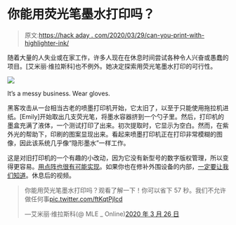 # 你能用荧光笔墨水打印吗？

> 原文:[https://hack aday . com/2020/03/29/can-you-print-with-highlighter-ink/](https://hackaday.com/2020/03/29/can-you-print-with-highlighter-ink/)

随着大量的人失业或在家工作，许多人现在在休息时间尝试各种令人兴奋或愚蠢的项目。[艾米丽·维拉斯科]也不例外。她决定探索用荧光笔墨水打印的可行性。

![](../Images/a756b287df1359a54c5c8f1d5c4b41c2.png)

It’s a messy business. Wear gloves.

黑客攻击从一台相当古老的喷墨打印机开始，它太旧了，以至于只能使用拖拉机进纸。[Emily]开始取出几支荧光笔，将墨水容器挤到一个勺子里。然后，打印机的墨盒充满了液体，一个测试打印了出来。初次提取时，它显示为空白。然而，在紫外光的帮助下，印刷的图案显现出来。看起来喷墨打印机正在打印非常模糊的图像，因此该系统几乎像“隐形墨水”一样工作。

这是对旧打印机的一个有趣的小改动，因为它没有新型号的数字版权管理，所以变得更容易。[用点阵也很有可能实现](https://hackaday.com/2019/04/03/reinking-dot-matrix-printer-ribbons-because-its-fun-okay/)。如果你也在修补外围设备的内部，[一定要让我们知道](http://hackaday.com/submit-a-tip)。休息后的视频。

> 你能用荧光笔墨水打印吗？观看了解一下！你可以省下 57 秒。我们不允许做任何事[pic.twitter.com/ftKqtPjlcd](https://t.co/ftKqtPjlcd)
> 
> —艾米丽·维拉斯科(@ MLE _ Online)[2020 年 3 月 26 日](https://twitter.com/MLE_Online/status/1242974771416973316?ref_src=twsrc%5Etfw)
